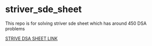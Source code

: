 # striver_sde_sheet
This repo is for solving striver sde sheet which has around 450 DSA problems

[STRIVE DSA SHEET LINK](https://takeuforward.org/strivers-a2z-dsa-course/strivers-a2z-dsa-course-sheet-2)
